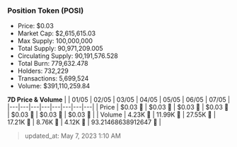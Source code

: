 
  ### Position Token (POSI)
  - Price: $0.03
  - Market Cap: $2,615,615.03
  - Max Supply: 100,000,000
  - Total Supply: 90,971,209.005
  - Circulating Supply: 90,191,576.528
  - Total Burn: 779,632.478
  - Holders: 732,229
  - Transactions: 5,699,524
  - Volume: $391,110,259.84

  **7D Price & Volume**
  | | 01&#x2F;05 | 02&#x2F;05 | 03&#x2F;05 | 04&#x2F;05 | 05&#x2F;05 | 06&#x2F;05 | 07&#x2F;05 |
  |---|---|---|---|---|---|---|---|
  | Price | $0.03 🔻 | $0.03 🔻 | $0.03 🔻 | $0.03 🔻 | $0.03 🚀 | $0.03 🔻 | $0.03 🔻 |
  | Volume | 4.23K 🔻 | 11.99K 🚀 | 27.55K 🚀 | 17.21K 🔻 | 8.76K 🔻 | 4.12K 🔻 | 93.21468638912647 🔻 |

  > updated_at: May 7, 2023 1:10 AM
